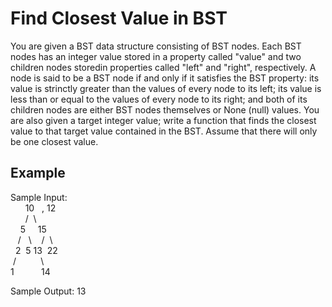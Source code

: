 # Find Closest Value in BST

You are given a BST data structure consisting of BST nodes. Each BST nodes has an integer value stored in a property called "value" and two children nodes storedin properties called "left" and "right", respectively. A node is said to be a BST node if and only if it satisfies the BST property: its value is strinctly greater than the values of every node to its left; its value is less than or equal to the values of every node to its right; and both of its children nodes are either BST nodes themselves or None (null) values. You are also given a target integer value; write a function that finds the closest value to that target value contained in the BST. Assume that there will only be one closest value.

## Example

Sample Input:  
&nbsp;&nbsp;&nbsp;&nbsp;&nbsp;&nbsp;10&nbsp;&nbsp;&nbsp;, 12  
&nbsp;&nbsp;&nbsp;&nbsp;&nbsp;&nbsp;/&nbsp;&nbsp;\  
&nbsp;&nbsp;&nbsp;&nbsp;5&nbsp;&nbsp;&nbsp;&nbsp;&nbsp;15  
&nbsp;&nbsp;&nbsp;/ &nbsp; \ &nbsp;&nbsp; /&nbsp;&nbsp;\  
&nbsp;&nbsp;2&nbsp;&nbsp;5&nbsp;13&nbsp;&nbsp;22  
&nbsp;/&nbsp;&nbsp;&nbsp;&nbsp;&nbsp;&nbsp;&nbsp;&nbsp;&nbsp;&nbsp;\  
1&nbsp;&nbsp;&nbsp;&nbsp;&nbsp;&nbsp;&nbsp;&nbsp;&nbsp;&nbsp;&nbsp;14  

Sample Output: 13
